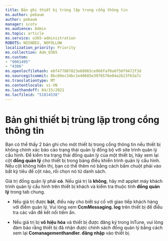 ```yaml
---
title: Bản ghi thiết bị trùng lặp trong cổng thông tin
ms.author: pebaum
author: pebaum
manager: scotv
ms.audience: Admin
ms.topic: article
ms.service: o365-administration
ROBOTS: NOINDEX, NOFOLLOW
localization_priority: Priority
ms.collection: Adm_O365
ms.custom:
- "9001495"
- "4386"
ms.openlocfilehash: e6f477807823e68965ce966faf0a6f50f9472f3d
ms.sourcegitcommit: 8bc60ec34bc1e40685e3976576e04a2623f63a7c
ms.translationtype: MT
ms.contentlocale: vi-VN
ms.lasthandoff: 04/15/2021
ms.locfileid: "51814538"
---
```

# <a name="duplicate-device-record-in-the-portal"></a>Bản ghi thiết bị trùng lặp trong cổng thông tin

Bạn có thể thấy 2 bản ghi cho một thiết bị trong cổng thông tin nếu thiết bị không chính xác báo cáo trạng thái quản lý đồng bộ với site trình quản lý cấu hình. Để kiểm tra trạng thái đồng quản lý của một thiết bị, hãy xem lại cột **đồng quản lý** cho thiết bị trong bảng điều khiển trình quản lý cấu hình. Nếu cột không hiển thị, bạn có thể thêm nó bằng cách bấm chuột phải vào bất kỳ tiêu đề cột nào, rồi chọn nó từ danh sách.

Giá trị đồng quản lý phải **có**. Nếu giá trị là **không**, hãy mở applet máy khách trình quản lý cấu hình trên thiết bị khách và kiểm tra thuộc tính **đồng quản lý** trong tab chung.

- Nếu giá trị được **bật**, điều này cho biết sự cố với giao tiếp khách hàng với điểm quản lý. Vui lòng xem **CcmMessaging. log** trên thiết bị để điều tra các vấn đề kết nối tiềm ẩn.

- Nếu giá trị bị **vô hiệu hóa** và thiết bị được đăng ký trong InTune, vui lòng đảm bảo rằng thiết bị đã nhận được chính sách đồng quản lý bằng cách xem lại **Comanagementhandler. đăng nhập** vào thiết bị.
